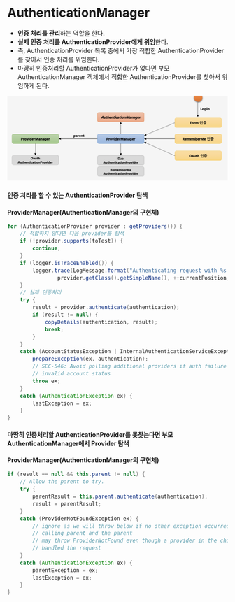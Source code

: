 # AuthenticationManager

- **인증 처리를 관리**하는 역할을 한다.
- **실제 인증 처리를 AuthenticationProvider에게 위임**한다.
- 즉, AuthenticationProvider 목록 중에서 가장 적합한 AuthenticationProvider를 찾아서 인증 처리를 위임한다.
- 마땅히 인증처리할 AuthenticationProvider가 없다면 부모 AuthenticationManager 객체에서 적합한 AuthenticationProvider를 찾아서 위임하게 된다.

![AuthenticationManager](./images/authentication_manager.png)

#### 인증 처리를 할 수 있는 AuthenticationProvider 탐색

**ProviderManager(AuthenticationManager의 구현체)**

```java
for (AuthenticationProvider provider : getProviders()) {
	// 적합하지 않다면 다음 provider를 탐색
	if (!provider.supports(toTest)) {
		continue;
	}
	if (logger.isTraceEnabled()) {
		logger.trace(LogMessage.format("Authenticating request with %s (%d/%d)",
				provider.getClass().getSimpleName(), ++currentPosition, size));
	}
	// 실제 인증처리
	try {
		result = provider.authenticate(authentication);
		if (result != null) {
			copyDetails(authentication, result);
			break;
		}
	}
	catch (AccountStatusException | InternalAuthenticationServiceException ex) {
		prepareException(ex, authentication);
		// SEC-546: Avoid polling additional providers if auth failure is due to
		// invalid account status
		throw ex;
	}
	catch (AuthenticationException ex) {
		lastException = ex;
	}
}
```

#### 마땅히 인증처리할 AuthenticationProvider를 못찾는다면 부모 AuthenticationManager에서 Provider 탐색

**ProviderManager(AuthenticationManager의 구현체)**

```java
if (result == null && this.parent != null) {
	// Allow the parent to try.
	try {
		parentResult = this.parent.authenticate(authentication);
		result = parentResult;
	}
	catch (ProviderNotFoundException ex) {
		// ignore as we will throw below if no other exception occurred prior to
		// calling parent and the parent
		// may throw ProviderNotFound even though a provider in the child already
		// handled the request
	}
	catch (AuthenticationException ex) {
		parentException = ex;
		lastException = ex;
	}
}
```